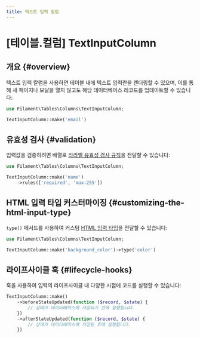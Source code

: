 ```yaml
---
title: 텍스트 입력 칼럼
---
```

# [테이블.컬럼] TextInputColumn

## 개요 {#overview}

텍스트 입력 칼럼을 사용하면 테이블 내에 텍스트 입력란을 렌더링할 수 있으며, 이를 통해 새 페이지나 모달을 열지 않고도 해당 데이터베이스 레코드를 업데이트할 수 있습니다:

```php
use Filament\Tables\Columns\TextInputColumn;

TextInputColumn::make('email')
```

<AutoScreenshot name="tables/columns/text-input/simple" alt="텍스트 입력 칼럼" version="3.x" />

## 유효성 검사 {#validation}

입력값을 검증하려면 배열로 [라라벨 유효성 검사 규칙](https://laravel.com/docs/validation#available-validation-rules)을 전달할 수 있습니다:

```php
use Filament\Tables\Columns\TextInputColumn;

TextInputColumn::make('name')
    ->rules(['required', 'max:255'])
```

## HTML 입력 타입 커스터마이징 {#customizing-the-html-input-type}

`type()` 메서드를 사용하여 커스텀 [HTML 입력 타입](https://developer.mozilla.org/en-US/docs/Web/HTML/Element/input#input_types)을 전달할 수 있습니다:

```php
use Filament\Tables\Columns\TextInputColumn;

TextInputColumn::make('background_color')->type('color')
```

## 라이프사이클 훅 {#lifecycle-hooks}

훅을 사용하여 입력의 라이프사이클 내 다양한 시점에 코드를 실행할 수 있습니다:

```php
TextInputColumn::make()
    ->beforeStateUpdated(function ($record, $state) {
        // 상태가 데이터베이스에 저장되기 전에 실행됩니다.
    })
    ->afterStateUpdated(function ($record, $state) {
        // 상태가 데이터베이스에 저장된 후에 실행됩니다.
    })
```
